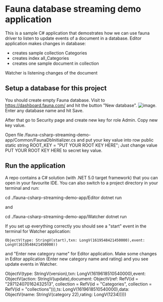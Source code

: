 # Fauna database streaming demo application

This is a sample C# application that demostrates how we can use fauna driver to listen to update events of a document in a database.
Editor application makes changes in database:
- creates sample collection Categories
- creates index all_Categories
- creates one sample document in collection

Watcher is listening changes of the document

## Setup a database for this project

You should create empty Fauna database. Visit to https://dashboard.fauna.com/ and hit the button "New database". ![image](https://user-images.githubusercontent.com/11041454/116414049-d29fe680-a840-11eb-9a35-b0a9d32b2ed3.png). 
Enter any database name and hit Save.

After that go to Security page and create new key for role Admin. Copy new key value.

Open file /fauna-csharp-streaming-demo-app/Common/FaunaDbInitializer.cs and put your key value into row public static string ROOT_KEY = "PUT YOUR ROOT KEY HERE"; 
Just change value PUT YOUR ROOT KEY HERE to secret key value.

## Run the application
A repo contains a C# solution (with .NET 5.0 target framework) that you can open in your favourite IDE.
You can also switch to a project directory in your terminal and run:

cd ./fauna-csharp-streaming-demo-app/Editor
dotnet run 

and 

cd ./fauna-csharp-streaming-demo-app/Watcher
dotnet run 

If you set up everything correctly you should see a "start" event in the terminal for Watcher application:
```
ObjectV(type: StringV(start),txn: LongV(1619548421450000),event: LongV(1619548421450000))
```
and "Enter new category name" for Editor application. 
Make some changes in Editor application (Enter new category name and rating) and you see update events in Watcher.

ObjectV(type: StringV(version),txn: LongV(1619618510540000),event: ObjectV(action: StringV(update),document: ObjectV(ref: RefV(id = "297124070162432513", collection = RefV(id = "Categories", collection = RefV(id = "collections"))),ts: LongV(1619618510540000),data: ObjectV(name: StringV(category 22),rating: LongV(1234)))))

